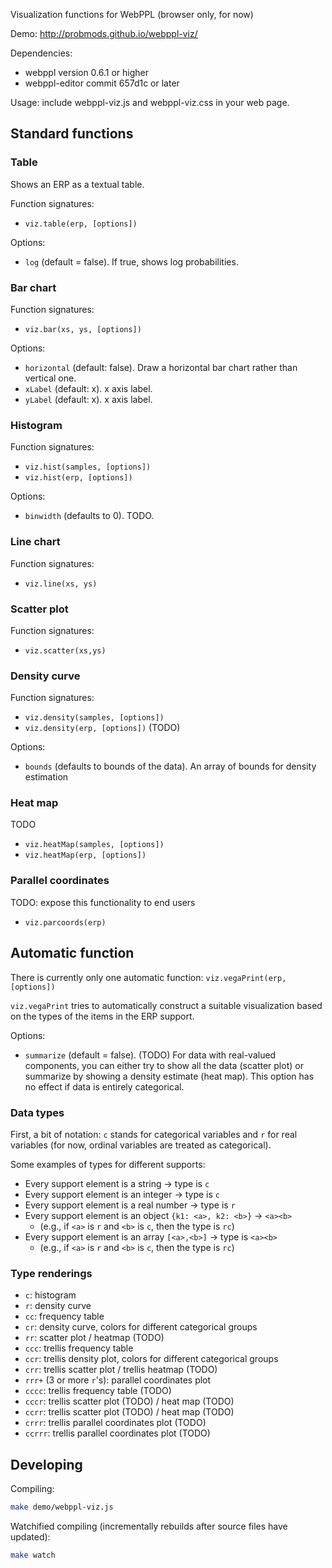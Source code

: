 Visualization functions for WebPPL (browser only, for now)

Demo: http://probmods.github.io/webppl-viz/

Dependencies:

- webppl version 0.6.1 or higher
- webppl-editor commit 657d1c or later

Usage: include webppl-viz.js and webppl-viz.css in your web page.

## Standard functions

### Table

Shows an ERP as a textual table.

Function signatures:

- `viz.table(erp, [options])`

Options:

- `log` (default = false). If true, shows log probabilities.

### Bar chart

Function signatures:

- `viz.bar(xs, ys, [options])`

Options:

- `horizontal` (default: false). Draw a horizontal bar chart rather than vertical one.
- `xLabel` (default: x). x axis label.
- `yLabel` (default: x). x axis label.

### Histogram

Function signatures:

- `viz.hist(samples, [options])`
- `viz.hist(erp, [options])`

Options:

- `binwidth` (defaults to 0). TODO.

### Line chart

Function signatures:

- `viz.line(xs, ys)`

### Scatter plot

Function signatures:

- `viz.scatter(xs,ys)`

### Density curve

Function signatures:

- `viz.density(samples, [options])`
- `viz.density(erp, [options])` (TODO)

Options:

- `bounds` (defaults to bounds of the data). An array of bounds for density estimation

### Heat map

TODO

- `viz.heatMap(samples, [options])`
- `viz.heatMap(erp, [options])`

### Parallel coordinates

TODO: expose this functionality to end users

- `viz.parcoords(erp)`

## Automatic function

There is currently only one automatic function: `viz.vegaPrint(erp, [options])`

`viz.vegaPrint` tries to automatically construct a suitable visualization based on the types of the items in the ERP support.

Options:

- `summarize` (default = false). (TODO) For data with real-valued components, you can either try to show all the data (scatter plot) or summarize by showing a density estimate (heat map). This option has no effect if data is entirely categorical.

### Data types

First, a bit of notation: `c` stands for categorical variables and `r` for real variables (for now, ordinal variables are treated as categorical).

Some examples of types for different supports:

- Every support element is a string → type is `c`
- Every support element is an integer → type is `c`
- Every support element is a real number → type is `r`
- Every support element is an object `{k1: <a>, k2: <b>}` → `<a><b>`
	- (e.g., if `<a>` is `r` and `<b>` is `c`, then the type is `rc`)
- Every support element is an array `[<a>,<b>]` → type is `<a><b>`
	- (e.g., if `<a>` is `r` and `<b>` is `c`, then the type is `rc`)

### Type renderings

- `c`: histogram
- `r`: density curve
- `cc`: frequency table
- `cr`: density curve, colors for different categorical groups
- `rr`: scatter plot / heatmap (TODO)
- `ccc`: trellis frequency table
- `ccr`: trellis density plot, colors for different categorical groups
- `crr`: trellis scatter plot / trellis heatmap (TODO)
- `rrr+` (3 or more `r`'s): parallel coordinates plot
- `cccc`: trellis frequency table (TODO)
- `cccr`: trellis scatter plot (TODO) / heat map (TODO)
- `ccrr`: trellis scatter plot (TODO) / heat map (TODO)
- `crrr`: trellis parallel coordinates plot (TODO)
- `ccrrr`: trellis parallel coordinates plot (TODO)

## Developing

Compiling:

```sh
make demo/webppl-viz.js
```

Watchified compiling (incrementally rebuilds after source files have updated):

```sh
make watch
```
